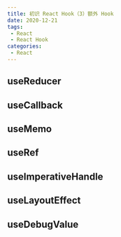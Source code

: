 ```yaml
---
title: 初识 React Hook（3）额外 Hook
date: 2020-12-21
tags:
 - React
 - React Hook
categories: 
 - React
---
```


## useReducer

## useCallback

## useMemo

## useRef

## useImperativeHandle

## useLayoutEffect

## useDebugValue